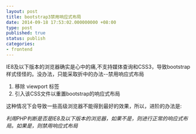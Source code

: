 ```yaml
---
layout: post
title: bootstrap3禁用响应式布局
date: 2014-09-18 17:53:02.000000000 +08:00
type: post
published: true
status: publish
categories:
- frontend
---
```

IE8及以下版本的浏览器确实是心中的痛,不支持媒体查询和CSS3，导致bootstrap样式怪怪的。没办法，只能采取折中的办法--禁用响应式布局
1. 移除 viewport 标签
2. 引入该CSS文件以重置bootstrap的响应式布局

这种情况下会导致一些高级浏览器不能得到最好的效果，所以，进阶的办法是:

*利用PHP判断是否是IE8及以下版本的浏览器，如果不是，则进行正常的响应式布局。如果是，则禁用响应式布局*